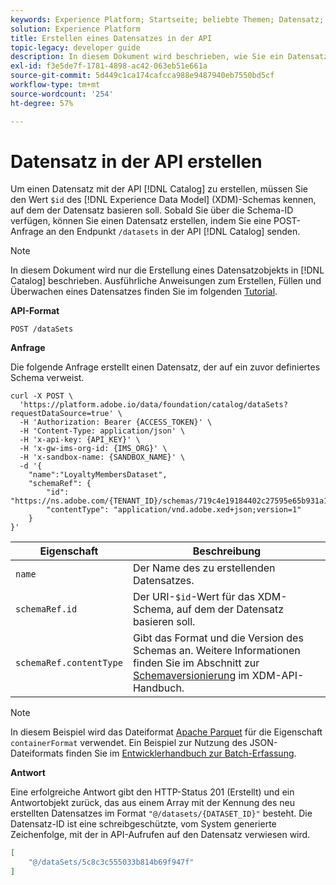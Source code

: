 ```yaml
---
keywords: Experience Platform; Startseite; beliebte Themen; Datensatz; Datensatz; Datensatz; Datensatz erstellen; Datensatz erstellen; Datensatz erstellen; Datensatz aktivieren
solution: Experience Platform
title: Erstellen eines Datensatzes in der API
topic-legacy: developer guide
description: In diesem Dokument wird beschrieben, wie Sie ein Datensatzobjekt in der Catalog Service-API erstellen.
exl-id: f3e5de7f-1781-4898-ac42-063eb51e661a
source-git-commit: 5d449c1ca174cafcca988e9487940eb7550bd5cf
workflow-type: tm+mt
source-wordcount: '254'
ht-degree: 57%

---
```


# Datensatz in der API erstellen

Um einen Datensatz mit der API [!DNL Catalog] zu erstellen, müssen Sie den Wert `$id` des [!DNL Experience Data Model] (XDM)-Schemas kennen, auf dem der Datensatz basieren soll. Sobald Sie über die Schema-ID verfügen, können Sie einen Datensatz erstellen, indem Sie eine POST-Anfrage an den Endpunkt `/datasets` in der API [!DNL Catalog] senden.

>[!NOTE]
>
>In diesem Dokument wird nur die Erstellung eines Datensatzobjekts in [!DNL Catalog] beschrieben. Ausführliche Anweisungen zum Erstellen, Füllen und Überwachen eines Datensatzes finden Sie im folgenden [Tutorial](../datasets/create.md).

**API-Format**

```HTTP
POST /dataSets
```

**Anfrage**

Die folgende Anfrage erstellt einen Datensatz, der auf ein zuvor definiertes Schema verweist.

```SHELL
curl -X POST \
  'https://platform.adobe.io/data/foundation/catalog/dataSets?requestDataSource=true' \
  -H 'Authorization: Bearer {ACCESS_TOKEN}' \
  -H 'Content-Type: application/json' \
  -H 'x-api-key: {API_KEY}' \
  -H 'x-gw-ims-org-id: {IMS_ORG}' \
  -H 'x-sandbox-name: {SANDBOX_NAME}' \
  -d '{
    "name":"LoyaltyMembersDataset",
    "schemaRef": {
        "id": "https://ns.adobe.com/{TENANT_ID}/schemas/719c4e19184402c27595e65b931a142b",
        "contentType": "application/vnd.adobe.xed+json;version=1"
    }
}'
```

| Eigenschaft | Beschreibung |
| --- | --- |
| `name` | Der Name des zu erstellenden Datensatzes. |
| `schemaRef.id` | Der URI-`$id`-Wert für das XDM-Schema, auf dem der Datensatz basieren soll. |
| `schemaRef.contentType` | Gibt das Format und die Version des Schemas an. Weitere Informationen finden Sie im Abschnitt zur [Schemaversionierung](../../xdm/api/getting-started.md#versioning) im XDM-API-Handbuch. |

>[!NOTE]
>
>In diesem Beispiel wird das Dateiformat [Apache Parquet](https://parquet.apache.org/documentation/latest/) für die Eigenschaft `containerFormat` verwendet. Ein Beispiel zur Nutzung des JSON-Dateiformats finden Sie im [Entwicklerhandbuch zur Batch-Erfassung](../../ingestion/batch-ingestion/api-overview.md).

**Antwort**

Eine erfolgreiche Antwort gibt den HTTP-Status 201 (Erstellt) und ein Antwortobjekt zurück, das aus einem Array mit der Kennung des neu erstellten Datensatzes im Format `"@/datasets/{DATASET_ID}"` besteht. Die Datensatz-ID ist eine schreibgeschützte, vom System generierte Zeichenfolge, mit der in API-Aufrufen auf den Datensatz verwiesen wird.

```JSON
[
    "@/dataSets/5c8c3c555033b814b69f947f"
]
```
